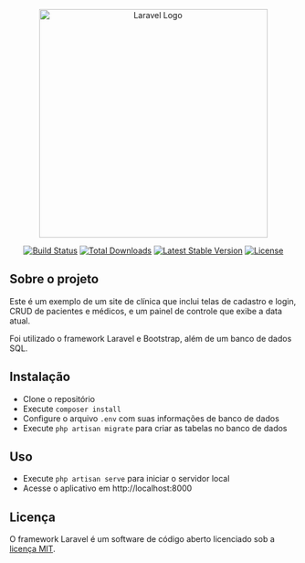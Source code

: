 <p align="center"><a href="https://laravel.com" target="_blank"><img src="https://raw.githubusercontent.com/laravel/art/master/logo-lockup/5%20SVG/2%20CMYK/1%20Full%20Color/laravel-logolockup-cmyk-red.svg" width="400" alt="Laravel Logo"></a></p>

<p align="center">
<a href="https://github.com/laravel/framework/actions"><img src="https://github.com/laravel/framework/workflows/tests/badge.svg" alt="Build Status"></a>
<a href="https://packagist.org/packages/laravel/framework"><img src="https://img.shields.io/packagist/dt/laravel/framework" alt="Total Downloads"></a>
<a href="https://packagist.org/packages/laravel/framework"><img src="https://img.shields.io/packagist/v/laravel/framework" alt="Latest Stable Version"></a>
<a href="https://packagist.org/packages/laravel/framework"><img src="https://img.shields.io/packagist/l/laravel/framework" alt="License"></a>
</p>

## Sobre o projeto

Este é um exemplo de um site de clínica que inclui telas de cadastro e login, CRUD de pacientes e médicos, e um painel de controle que exibe a data atual.

Foi utilizado o framework Laravel e Bootstrap, além de um banco de dados SQL.

## Instalação

- Clone o repositório
- Execute `composer install`
- Configure o arquivo `.env` com suas informações de banco de dados
- Execute `php artisan migrate` para criar as tabelas no banco de dados

## Uso

- Execute `php artisan serve` para iniciar o servidor local
- Acesse o aplicativo em http://localhost:8000

## Licença

O framework Laravel é um software de código aberto licenciado sob a [licença MIT](https://opensource.org/licenses/MIT).
